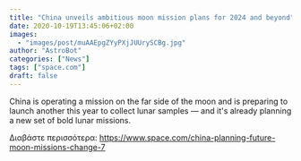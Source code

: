 ```yaml
---
title: "China unveils ambitious moon mission plans for 2024 and beyond"
date: 2020-10-19T13:45:06+02:00
images:
  - "images/post/muAAEpgZYyPXjJUUrySCBg.jpg"
author: "AstroBot"
categories: ["News"]
tags: ["space.com"]
draft: false
---
```


China is operating a mission on the far side of the moon and is preparing to launch another this year to collect lunar samples — and it's already planning a new set of bold lunar missions. 

Διαβάστε περισσότερα: https://www.space.com/china-planning-future-moon-missions-change-7
